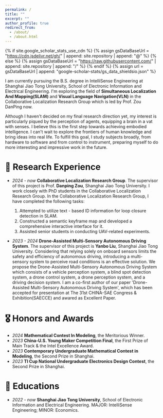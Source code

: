 ```yaml
---
permalink: /
title: ""
excerpt: ""
author_profile: true
redirect_from: 
  - /about/
  - /about.html
---
```


{% if site.google_scholar_stats_use_cdn %}
{% assign gsDataBaseUrl = "https://cdn.jsdelivr.net/gh/" | append: site.repository | append: "@" %}
{% else %}
{% assign gsDataBaseUrl = "https://raw.githubusercontent.com/" | append: site.repository | append: "/" %}
{% endif %}
{% assign url = gsDataBaseUrl | append: "google-scholar-stats/gs_data_shieldsio.json" %}

<span class='anchor' id='about-me'></span>

I am currently pursuing the B.S. degree in IntelliSense Engineering at Shanghai Jiao Tong University, School of Electronic Information and Electrical Engineering. I'm exploring the field of **Simultaneous Localization And Mapping(SLAM)** and **Visual Language Navigation(VLN)** in the Collaborative Localization Research Group which is led by Prof. Zou DanPing now.

Although I haven't decided on my final research direction yet, my interest is particularly piqued by the perception of agents, equipping a brain in a vat with senses. I believe this is the first step towards achieving embodied intelligence. I can't wait to explore the frontiers of human knowledge and bring ideas into real life. To fulfill this goal, I study subjects broadly, from hardware to software and from control to instrument, preparing myself to do more interesting and impressive work in the future.

# 📝 Research Experience 
- *2024 - now* **Collaborative Localization Research Group**. The supervisor of this project is Prof. **Danping Zou**, Shanghai Jiao Tong University. I work closely with PhD students in the Collaborative Localization Research Group. In the Collaborative Localization Research Group, I have completed the following tasks:
  1. Attempted to utilize text - based ID information for loop closure detection in SLAM.
  2. Constructed a semantic keyframe map and developed a comprehensive interactive interface for it.
  3. Assisted senior students in conducting UAV-related experiments.

- *2023 - 2024* **Drone-Assisted Multi-Sensory Autonomous Driving System**. The supervisor of this project is **Yanbo Liu**, Shanghai Jiao Tong University. Considering that relying solely on onboard sensors limits the safety and efficiency of autonomous driving, introducing a multi-sensory system to perceive road conditions is an effective solution. We propose the Drone-Assisted Multi-Sensory Autonomous Driving System which consists of a vehicle perception system, a blind spot detection system, a drone control system, a drone perception system, and a driving decision system. I am a co-first author of our paper 'Drone-Assisted Multi-Sensory Autonomous Driving System', which has been accepted for presentation at The 31st CHINA-SAE Congress \& Exhibition(SAECCE) and awared as Excellent Paper.

# 🎖 Honors and Awards
- *2024* **Mathematical Contest In Modeling**, the Meritorious Winner. 
- *2023* **China-U.S. Young Maker Competition Final**, the First Prize of Main Track & the Intel Excellence Award.
- *2023* **Contemporary Undergraduate Mathematical Contest in Modeling**, the Second Prize in Shanghai.
- *2023* **TI Cup National Undergraduate Electronics Design Contest**, the Second Prize in Shanghai.

# 📖 Educations
- *2022 - now* **Shanghai Jiao Tong University**, School of Electronic Information and Electrical Engineering.
  MAJOR: IntelliSense Engineering; MINOR: Economics.

